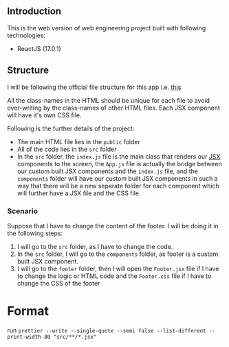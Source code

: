 ## Introduction

This is the web version of web engineering project built with following technologies:

- ReactJS (17.0.1)

## Structure

I will be following the official file structure for this app i.e. [this](https://reactjs.org/docs/faq-structure.html)

All the class-names in the HTML should be unique for each file to avoid over-writing by the class-names of other HTML files. Each JSX component will have it's own CSS file.

Following is the further details of the project:

- The main HTML file lies in the `public` folder
- All of the code lies in the `src` folder
- In the `src` folder, the `index.js` file is the main class that renders our [JSX](https://reactjs.org/docs/introducing-jsx.html) components to the screen, the `App.js` file is actually the bridge between our custom built JSX components and the `index.js` file, and the `components` folder will have our custom built JSX components in such a way that there will be a new separate folder for each component which will further have a JSX file and the CSS file.

### Scenario

Suppose that I have to change the content of the footer. I will be doing it in the following steps:

1. I will go to the `src` folder, as I have to change the code.
2. In the `src` folder, I will go to the `components` folder, as footer is a custom built JSX component.
3. I will go to the `footer` folder, then I will open the `Footer.jsx` file if I have to change the logic or HTML code and the `Footer.css` file if I have to change the CSS of the footer

# Format

run `prettier --write --single-quote --semi false --list-different --print-width 80 "src/**/*.jsx"`

